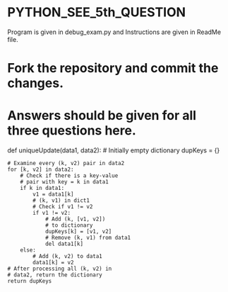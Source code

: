 # PYTHON_SEE_5th_QUESTION
Program is given in debug_exam.py and Instructions are given in ReadMe file.
# Fork the repository and commit the changes.
# Answers should be given for all three questions here.
def uniqueUpdate(data1, data2):
    # Initially empty dictionary
    dupKeys = {}

    # Examine every (k, v2) pair in data2
    for [k, v2] in data2:
        # Check if there is a key-value
        # pair with key = k in data1
        if k in data1:
            v1 = data1[k]
            # (k, v1) in dict1
            # Check if v1 != v2
            if v1 != v2:
                # Add (k, [v1, v2])
                # to dictionary                
                dupKeys[k] = [v1, v2]
                # Remove (k, v1) from data1
                del data1[k]
        else:
            # Add (k, v2) to data1
            data1[k] = v2
    # After processing all (k, v2) in
    # data2, return the dictionary
    return dupKeys
